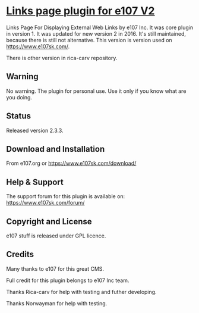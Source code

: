 # [Links page plugin for e107 V2](https://www.e107sk.com)

Links Page For Displaying External Web Links by e107 Inc. It was core plugin in version 1. It was updated for new version 2 in 2016. It's still maintained, because there is still not alternative. This version is version used on https://www.e107sk.com/.  

There is other version in rica-carv repository.

## Warning

No warning. The plugin for personal use. Use it only if you know what are you doing.

## Status

Released version 2.3.3.  

## Download and Installation

From e107.org or https://www.e107sk.com/download/

## Help & Support
The support forum for this plugin is available on:  https://www.e107sk.com/forum/

## Copyright and License

e107 stuff is released under GPL licence.
 
## Credits

Many thanks to e107 for this great CMS.

Full credit for this plugin belongs to e107 Inc team. 

Thanks Rica-carv for help with testing and futher developing.

Thanks Norwayman for help with testing. 




